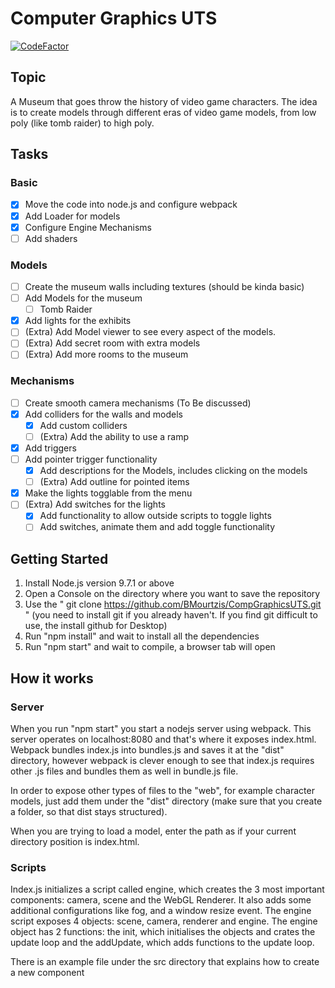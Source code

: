 # Computer Graphics UTS
[![CodeFactor](https://www.codefactor.io/repository/github/bmourtzis/compgraphicsuts/badge)](https://www.codefactor.io/repository/github/bmourtzis/compgraphicsuts)

## Topic
A Museum that goes throw the history of video game characters. The idea is to create models through different eras of video game models, from low poly (like tomb raider) to high poly.

## Tasks
### Basic
- [x] Move the code into node.js and configure webpack
- [x] Add Loader for models
- [x] Configure Engine Mechanisms
- [ ] Add shaders

### Models
- [ ] Create the museum walls including textures (should be kinda basic)
- [ ] Add Models for the museum
  - [ ] Tomb Raider
- [x] Add lights for the exhibits
- [ ] (Extra) Add Model viewer to see every aspect of the models.
- [ ] (Extra) Add secret room with extra models
- [ ] (Extra) Add more rooms to the museum

### Mechanisms
- [ ] Create smooth camera mechanisms (To Be discussed)
- [x] Add colliders for the walls and models
  - [x] Add custom colliders
  - [ ] (Extra) Add the ability to use a ramp
- [x] Add triggers
- [ ] Add pointer trigger functionality
  - [x] Add descriptions for the Models, includes clicking on the models
  - [ ] (Extra) Add outline for pointed items
- [x] Make the lights togglable from the menu
- [ ] (Extra) Add switches for the lights
  - [x] Add functionality to allow outside scripts to toggle lights
  - [ ] Add switches, animate them and add toggle functionality
  
## Getting Started
1. Install Node.js version 9.7.1 or above
2. Open a Console on the directory where you want to save the repository
3. Use the " git clone https://github.com/BMourtzis/CompGraphicsUTS.git " (you need to install git if you already haven't. If you find git difficult to use, the install github for Desktop)
4. Run "npm install" and wait to install all the dependencies
5. Run "npm start" and wait to compile, a browser tab will open

## How it works

### Server
When you run "npm start" you start a nodejs server using webpack. This server operates on localhost:8080 and that's where it exposes index.html. Webpack bundles index.js into bundles.js and saves it at the "dist" directory, however  webpack is clever enough to see that index.js requires other .js files and bundles them as well in bundle.js file.

In order to expose other types of files to the "web", for example character models, just add them under the "dist" directory (make sure that you create a folder, so that dist stays structured).

When you are trying to load a model, enter the path as if your current directory position is index.html.

### Scripts
Index.js initializes a script called engine, which creates the 3 most important components: camera, scene and the WebGL Renderer. It also adds some additional configurations like fog, and a window resize event. The engine script exposes 4 objects: scene, camera, renderer and engine. The engine object has 2 functions: the init, which initialises the objects and crates the update loop and the addUpdate, which adds functions to the update loop.

There is an example file under the src directory that explains how to create a new component
